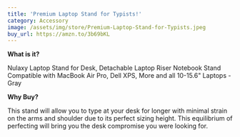 ```yaml
---
title: 'Premium Laptop Stand for Typists!'
category: Accessory
image: /assets/img/store/Premium-Laptop-Stand-for-Typists.jpeg
buy_url: https://amzn.to/3b69bKL
---
```

**What is it?**

Nulaxy Laptop Stand for Desk, Detachable Laptop Riser Notebook Stand Compatible with MacBook Air Pro, Dell XPS, More and all 10-15.6" Laptops - Gray

**Why Buy?**

This stand will allow you to type at your desk for longer with minimal strain on the arms and shoulder due to its perfect sizing height. This equilibrium of perfecting will bring you the desk compromise you were looking for. 

